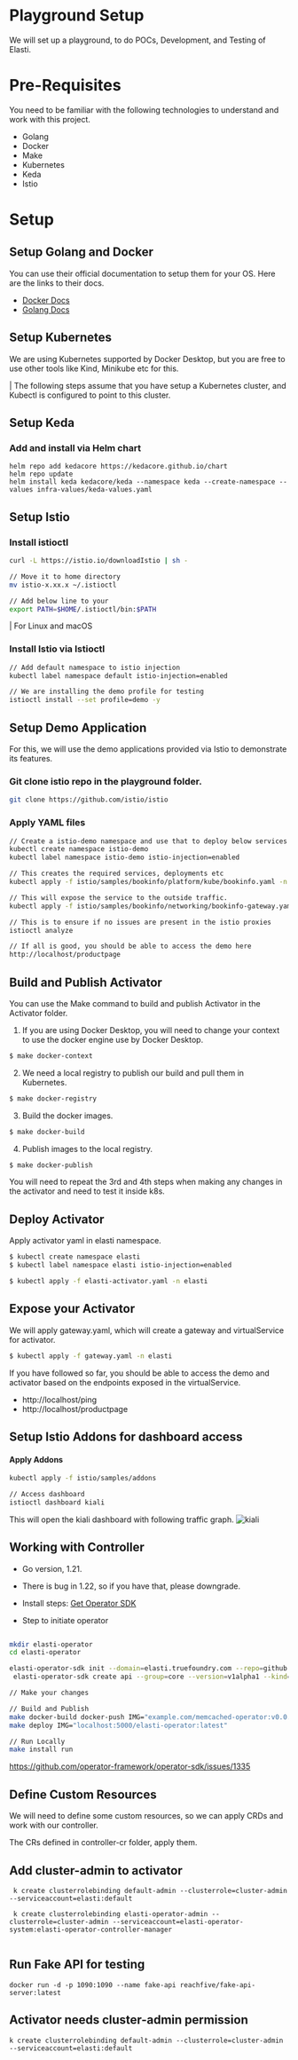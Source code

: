# Playground Setup

We will set up a playground, to do POCs, Development, and Testing of Elasti. 

# Pre-Requisites 

You need to be familiar with the following technologies to understand and work with this project. 

- Golang
- Docker 
- Make
- Kubernetes
- Keda
- Istio


# Setup

## Setup Golang and Docker

You can use their official documentation to setup them for your OS. Here are the links to their docs. 

- [Docker Docs](https://www.docker.com/)
- [Golang Docs](https://go.dev/)

## Setup Kubernetes 

We are using Kubernetes supported by Docker Desktop, but you are free to use other tools like Kind, Minikube etc for this. 

| The following steps assume that you have setup a Kubernetes cluster, and Kubectl is configured to point to this cluster.

## Setup Keda

 
### Add and install via Helm chart
```
helm repo add kedacore https://kedacore.github.io/chart
helm repo update
helm install keda kedacore/keda --namespace keda --create-namespace --values infra-values/keda-values.yaml
```

## Setup Istio

### Install istioctl
```bash
curl -L https://istio.io/downloadIstio | sh -

// Move it to home directory
mv istio-x.xx.x ~/.istioctl

// Add below line to your
export PATH=$HOME/.istioctl/bin:$PATH
```
| For Linux and macOS

### Install Istio via Istioctl
```bash
// Add default namespace to istio injection
kubectl label namespace default istio-injection=enabled

// We are installing the demo profile for testing
istioctl install --set profile=demo -y
```

## Setup Demo Application

For this, we will use the demo applications provided via Istio to demonstrate its features. 
### Git clone istio repo in the playground folder. 
```bash
git clone https://github.com/istio/istio 
```

### Apply YAML files
```bash
// Create a istio-demo namespace and use that to deploy below services
kubectl create namespace istio-demo
kubectl label namespace istio-demo istio-injection=enabled

// This creates the required services, deployments etc
kubectl apply -f istio/samples/bookinfo/platform/kube/bookinfo.yaml -n istio-demo

// This will expose the service to the outside traffic.
kubectl apply -f istio/samples/bookinfo/networking/bookinfo-gateway.yaml -n istio-demo

// This is to ensure if no issues are present in the istio proxies 
istioctl analyze

// If all is good, you should be able to access the demo here
http://localhost/productpage
```

## Build and Publish Activator

You can use the Make command to build and publish Activator in the Activator folder.

1. If you are using Docker Desktop, you will need to change your context to use the docker engine use by Docker Desktop.
```bash
$ make docker-context
```

2. We need a local registry to publish our build and pull them in Kubernetes. 
```bash
$ make docker-registry
```

3. Build the docker images.
```bash
$ make docker-build
```

4. Publish images to the local registry.
```bash
$ make docker-publish
```

You will need to repeat the 3rd and 4th steps when making any changes in the activator and need to test it inside k8s.

## Deploy Activator

Apply activator yaml in elasti namespace.
```bash
$ kubectl create namespace elasti
$ kubectl label namespace elasti istio-injection=enabled

$ kubectl apply -f elasti-activator.yaml -n elasti
```

## Expose your Activator 

We will apply gateway.yaml, which will create a gateway and virtualService for activator. 
```bash
$ kubectl apply -f gateway.yaml -n elasti

```

If you have followed so far, you should be able to access the demo and activator based on the endpoints exposed in the virtualService.
- http://localhost/ping
- http://localhost/productpage


## Setup Istio Addons for dashboard access

#### Apply Addons
```bash
kubectl apply -f istio/samples/addons

// Access dashboard
istioctl dashboard kiali
```

This will open the kiali dashboard with following traffic graph.
![kiali](../assets/kiali-first-map.png)

## Working with Controller

- Go version, 1.21. 
- There is bug in 1.22, so if you have that, please downgrade. 

- Install steps: [Get Operator SDK](https://sdk.operatorframework.io/docs/installation/#install-from-github-release)

- Step to initiate operator
```bash

mkdir elasti-operator
cd elasti-operator

elasti-operator-sdk init --domain=elasti.truefoundry.com --repo=github.com/truefoundry/elasti-operator
 elasti-operator-sdk create api --group=core --version=v1alpha1 --kind=Pod --resource --controller --verbose  

// Make your changes

// Build and Publish
make docker-build docker-push IMG="example.com/memcached-operator:v0.0.1"
make deploy IMG="localhost:5000/elasti-operator:latest"   

// Run Locally
make install run
```

https://github.com/operator-framework/operator-sdk/issues/1335


## Define Custom Resources

We will need to define some custom resources, so we can apply CRDs and work with our controller. 

The CRs defined in controller-cr folder, apply them. 

## Add cluster-admin to activator
```
 k create clusterrolebinding default-admin --clusterrole=cluster-admin --serviceaccount=elasti:default    

 k create clusterrolebinding elasti-operator-admin --clusterrole=cluster-admin --serviceaccount=elasti-operator-system:elasti-operator-controller-manager


```

## Run Fake API for testing

```
docker run -d -p 1090:1090 --name fake-api reachfive/fake-api-server:latest 
```

## Activator needs cluster-admin permission

```
k create clusterrolebinding default-admin --clusterrole=cluster-admin --serviceaccount=elasti:default
```





































